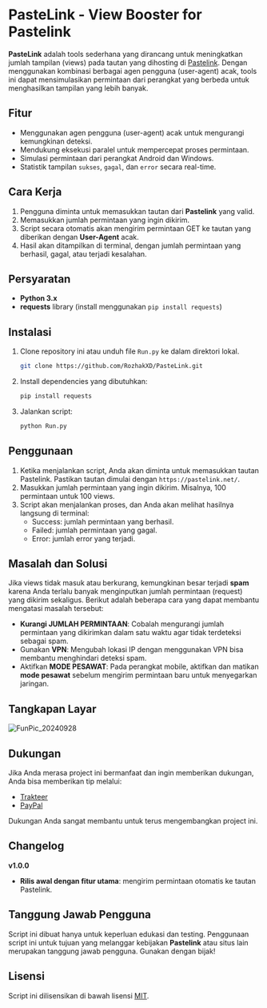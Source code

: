 # PasteLink - View Booster for Pastelink

**PasteLink** adalah tools sederhana yang dirancang untuk meningkatkan jumlah tampilan (views) pada tautan yang dihosting di [Pastelink](https://pastelink.net). Dengan menggunakan kombinasi berbagai agen pengguna (user-agent) acak, tools ini dapat mensimulasikan permintaan dari perangkat yang berbeda untuk menghasilkan tampilan yang lebih banyak.

## Fitur
- Menggunakan agen pengguna (user-agent) acak untuk mengurangi kemungkinan deteksi.
- Mendukung eksekusi paralel untuk mempercepat proses permintaan.
- Simulasi permintaan dari perangkat Android dan Windows.
- Statistik tampilan `sukses`, `gagal`, dan `error` secara real-time.

## Cara Kerja
1. Pengguna diminta untuk memasukkan tautan dari **Pastelink** yang valid.
2. Memasukkan jumlah permintaan yang ingin dikirim.
3. Script secara otomatis akan mengirim permintaan GET ke tautan yang diberikan dengan **User-Agent** acak.
4. Hasil akan ditampilkan di terminal, dengan jumlah permintaan yang berhasil, gagal, atau terjadi kesalahan.

## Persyaratan
- **Python 3.x**
- **requests** library (install menggunakan `pip install requests`)

## Instalasi
1. Clone repository ini atau unduh file `Run.py` ke dalam direktori lokal.

    ```bash
    git clone https://github.com/RozhakXD/PasteLink.git
    ```
3. Install dependencies yang dibutuhkan:

    ```bash
    pip install requests
    ```
4. Jalankan script:

    ```bash
    python Run.py
    ```

## Penggunaan
1. Ketika menjalankan script, Anda akan diminta untuk memasukkan tautan Pastelink. Pastikan tautan dimulai dengan `https://pastelink.net/`.
2. Masukkan jumlah permintaan yang ingin dikirim. Misalnya, 100 permintaan untuk 100 views.
3. Script akan menjalankan proses, dan Anda akan melihat hasilnya langsung di terminal:
    - Success: jumlah permintaan yang berhasil.
    - Failed: jumlah permintaan yang gagal.
    - Error: jumlah error yang terjadi.

## Masalah dan Solusi
Jika views tidak masuk atau berkurang, kemungkinan besar terjadi **spam** karena Anda terlalu banyak menginputkan jumlah permintaan (request) yang dikirim sekaligus. Berikut adalah beberapa cara yang dapat membantu mengatasi masalah tersebut:
- **Kurangi JUMLAH PERMINTAAN**: Cobalah mengurangi jumlah permintaan yang dikirimkan dalam satu waktu agar tidak terdeteksi sebagai spam.
- Gunakan **VPN**: Mengubah lokasi IP dengan menggunakan VPN bisa membantu menghindari deteksi spam.
- Aktifkan **MODE PESAWAT**: Pada perangkat mobile, aktifkan dan matikan **mode pesawat** sebelum mengirim permintaan baru untuk menyegarkan jaringan.

## Tangkapan Layar
![FunPic_20240928](https://github.com/user-attachments/assets/7ff00876-3a48-43d2-bb22-be644ea9ae86)

## Dukungan
Jika Anda merasa project ini bermanfaat dan ingin memberikan dukungan, Anda bisa memberikan tip melalui:
- [Trakteer](https://trakteer.id/rozhak_official/tip)
- [PayPal](https://paypal.me/rozhak9)

Dukungan Anda sangat membantu untuk terus mengembangkan project ini.

## Changelog
**v1.0.0**
- **Rilis awal dengan fitur utama**: mengirim permintaan otomatis ke tautan Pastelink.

## Tanggung Jawab Pengguna
Script ini dibuat hanya untuk keperluan edukasi dan testing. Penggunaan script ini untuk tujuan yang melanggar kebijakan **Pastelink** atau situs lain merupakan tanggung jawab pengguna. Gunakan dengan bijak!

## Lisensi
Script ini dilisensikan di bawah lisensi [MIT](https://github.com/RozhakXD/PasteLink?tab=MIT-1-ov-file).
